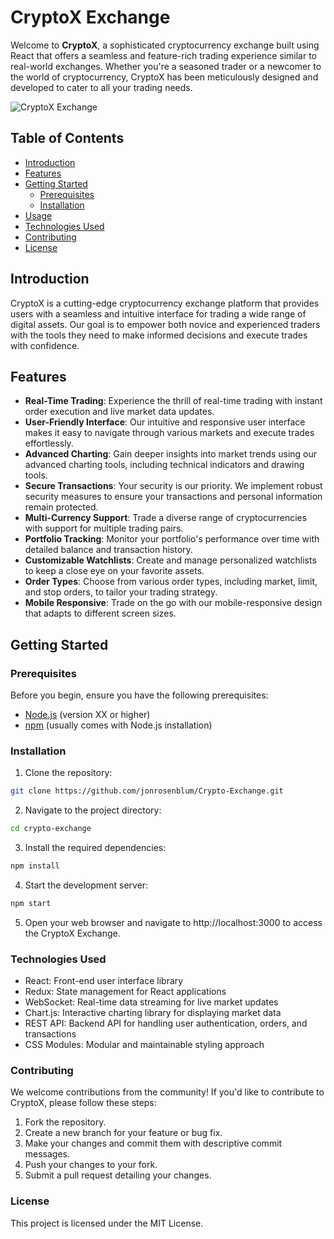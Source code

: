 # CryptoX Exchange

Welcome to **CryptoX**, a sophisticated cryptocurrency exchange built using React that offers a seamless and feature-rich trading experience similar to real-world exchanges. Whether you're a seasoned trader or a newcomer to the world of cryptocurrency, CryptoX has been meticulously designed and developed to cater to all your trading needs.

![CryptoX Exchange](https://example.com/cryptox_screenshot.png)

## Table of Contents

- [Introduction](#introduction)
- [Features](#features)
- [Getting Started](#getting-started)
  - [Prerequisites](#prerequisites)
  - [Installation](#installation)
- [Usage](#usage)
- [Technologies Used](#technologies-used)
- [Contributing](#contributing)
- [License](#license)

## Introduction

CryptoX is a cutting-edge cryptocurrency exchange platform that provides users with a seamless and intuitive interface for trading a wide range of digital assets. Our goal is to empower both novice and experienced traders with the tools they need to make informed decisions and execute trades with confidence.

## Features

- **Real-Time Trading**: Experience the thrill of real-time trading with instant order execution and live market data updates.
- **User-Friendly Interface**: Our intuitive and responsive user interface makes it easy to navigate through various markets and execute trades effortlessly.
- **Advanced Charting**: Gain deeper insights into market trends using our advanced charting tools, including technical indicators and drawing tools.
- **Secure Transactions**: Your security is our priority. We implement robust security measures to ensure your transactions and personal information remain protected.
- **Multi-Currency Support**: Trade a diverse range of cryptocurrencies with support for multiple trading pairs.
- **Portfolio Tracking**: Monitor your portfolio's performance over time with detailed balance and transaction history.
- **Customizable Watchlists**: Create and manage personalized watchlists to keep a close eye on your favorite assets.
- **Order Types**: Choose from various order types, including market, limit, and stop orders, to tailor your trading strategy.
- **Mobile Responsive**: Trade on the go with our mobile-responsive design that adapts to different screen sizes.

## Getting Started

### Prerequisites

Before you begin, ensure you have the following prerequisites:

- [Node.js](https://nodejs.org/) (version XX or higher)
- [npm](https://www.npmjs.com/) (usually comes with Node.js installation)

### Installation

1. Clone the repository:
```bash
git clone https://github.com/jonrosenblum/Crypto-Exchange.git
```

2. Navigate to the project directory:
```bash
cd crypto-exchange
```

3. Install the required dependencies:
```bash
npm install
```

4. Start the development server:
```bash
npm start
```

5. Open your web browser and navigate to http://localhost:3000 to access the CryptoX Exchange.


### Technologies Used

- React: Front-end user interface library
- Redux: State management for React applications
- WebSocket: Real-time data streaming for live market updates
- Chart.js: Interactive charting library for displaying market data
- REST API: Backend API for handling user authentication, orders, and transactions
- CSS Modules: Modular and maintainable styling approach

### Contributing 

We welcome contributions from the community! If you'd like to contribute to CryptoX, please follow these steps:

1. Fork the repository.
2. Create a new branch for your feature or bug fix.
3. Make your changes and commit them with descriptive commit messages.
4. Push your changes to your fork.
5. Submit a pull request detailing your changes.


### License 

This project is licensed under the MIT License.

